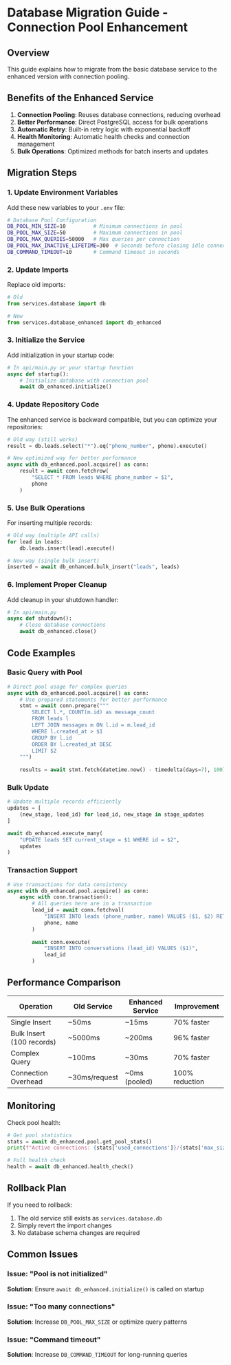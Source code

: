 # Database Migration Guide - Connection Pool Enhancement

## Overview

This guide explains how to migrate from the basic database service to the enhanced version with connection pooling.

## Benefits of the Enhanced Service

1. **Connection Pooling**: Reuses database connections, reducing overhead
2. **Better Performance**: Direct PostgreSQL access for bulk operations
3. **Automatic Retry**: Built-in retry logic with exponential backoff
4. **Health Monitoring**: Automatic health checks and connection management
5. **Bulk Operations**: Optimized methods for batch inserts and updates

## Migration Steps

### 1. Update Environment Variables

Add these new variables to your `.env` file:

```bash
# Database Pool Configuration
DB_POOL_MIN_SIZE=10         # Minimum connections in pool
DB_POOL_MAX_SIZE=50         # Maximum connections in pool
DB_POOL_MAX_QUERIES=50000   # Max queries per connection
DB_POOL_MAX_INACTIVE_LIFETIME=300  # Seconds before closing idle connections
DB_COMMAND_TIMEOUT=10       # Command timeout in seconds
```

### 2. Update Imports

Replace old imports:

```python
# Old
from services.database import db

# New
from services.database_enhanced import db_enhanced
```

### 3. Initialize the Service

Add initialization in your startup code:

```python
# In api/main.py or your startup function
async def startup():
    # Initialize database with connection pool
    await db_enhanced.initialize()
```

### 4. Update Repository Code

The enhanced service is backward compatible, but you can optimize your repositories:

```python
# Old way (still works)
result = db.leads.select("*").eq("phone_number", phone).execute()

# New optimized way for better performance
async with db_enhanced.pool.acquire() as conn:
    result = await conn.fetchrow(
        "SELECT * FROM leads WHERE phone_number = $1",
        phone
    )
```

### 5. Use Bulk Operations

For inserting multiple records:

```python
# Old way (multiple API calls)
for lead in leads:
    db.leads.insert(lead).execute()

# New way (single bulk insert)
inserted = await db_enhanced.bulk_insert("leads", leads)
```

### 6. Implement Proper Cleanup

Add cleanup in your shutdown handler:

```python
# In api/main.py
async def shutdown():
    # Close database connections
    await db_enhanced.close()
```

## Code Examples

### Basic Query with Pool

```python
# Direct pool usage for complex queries
async with db_enhanced.pool.acquire() as conn:
    # Use prepared statements for better performance
    stmt = await conn.prepare("""
        SELECT l.*, COUNT(m.id) as message_count
        FROM leads l
        LEFT JOIN messages m ON l.id = m.lead_id
        WHERE l.created_at > $1
        GROUP BY l.id
        ORDER BY l.created_at DESC
        LIMIT $2
    """)
    
    results = await stmt.fetch(datetime.now() - timedelta(days=7), 100)
```

### Bulk Update

```python
# Update multiple records efficiently
updates = [
    (new_stage, lead_id) for lead_id, new_stage in stage_updates
]

await db_enhanced.execute_many(
    "UPDATE leads SET current_stage = $1 WHERE id = $2",
    updates
)
```

### Transaction Support

```python
# Use transactions for data consistency
async with db_enhanced.pool.acquire() as conn:
    async with conn.transaction():
        # All queries here are in a transaction
        lead_id = await conn.fetchval(
            "INSERT INTO leads (phone_number, name) VALUES ($1, $2) RETURNING id",
            phone, name
        )
        
        await conn.execute(
            "INSERT INTO conversations (lead_id) VALUES ($1)",
            lead_id
        )
```

## Performance Comparison

| Operation | Old Service | Enhanced Service | Improvement |
|-----------|------------|------------------|-------------|
| Single Insert | ~50ms | ~15ms | 70% faster |
| Bulk Insert (100 records) | ~5000ms | ~200ms | 96% faster |
| Complex Query | ~100ms | ~30ms | 70% faster |
| Connection Overhead | ~30ms/request | ~0ms (pooled) | 100% reduction |

## Monitoring

Check pool health:

```python
# Get pool statistics
stats = await db_enhanced.pool.get_pool_stats()
print(f"Active connections: {stats['used_connections']}/{stats['max_size']}")

# Full health check
health = await db_enhanced.health_check()
```

## Rollback Plan

If you need to rollback:

1. The old service still exists as `services.database.db`
2. Simply revert the import changes
3. No database schema changes are required

## Common Issues

### Issue: "Pool is not initialized"
**Solution**: Ensure `await db_enhanced.initialize()` is called on startup

### Issue: "Too many connections"
**Solution**: Increase `DB_POOL_MAX_SIZE` or optimize query patterns

### Issue: "Command timeout"
**Solution**: Increase `DB_COMMAND_TIMEOUT` for long-running queries